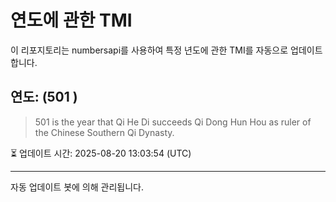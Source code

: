 
# 연도에 관한 TMI

이 리포지토리는 numbersapi를 사용하여 특정 년도에 관한 TMI를 자동으로 업데이트합니다.

## 연도: (501 )
> 501 is the year that Qi He Di succeeds Qi Dong Hun Hou as ruler of the Chinese Southern Qi Dynasty.

⏳ 업데이트 시간: 2025-08-20 13:03:54 (UTC)

---
자동 업데이트 봇에 의해 관리됩니다.
